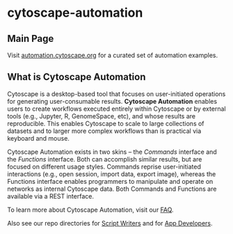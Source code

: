 # cytoscape-automation

## Main Page
Visit [automation.cytoscape.org](http://automation.cytoscape.org) for a curated set of automation examples.

## What is Cytoscape Automation
Cytoscape is a desktop-based tool that focuses on user-initiated operations for generating user-consumable results. **Cytoscape Automation** enables users to create workflows executed entirely within Cytoscape or by external tools (e.g., Jupyter, R, GenomeSpace, etc), and whose results are reproducible. This enables Cytoscape to scale to large collections of datasets and to larger more complex workflows than is practical via keyboard and mouse.

Cytoscape Automation exists in two skins – the *Commands* interface and the *Functions* interface. Both can accomplish similar results, but are focused on different usage styles. Commands reprise user-initiated interactions (e.g., open session, import data, export image), whereas the Functions interface enables programmers to manipulate and operate on networks as internal Cytoscape data. Both Commands and Functions are available via a REST interface.

To learn more about Cytoscape Automation, visit our [FAQ](https://docs.google.com/document/d/1QTrT-9ylhI4OX5DkauMo2ujLIqeg3WDUDwl77KLtfVY/edit).

Also see our repo directories for [Script Writers](for-scripters) and for [App Developers](for-app-developers).
